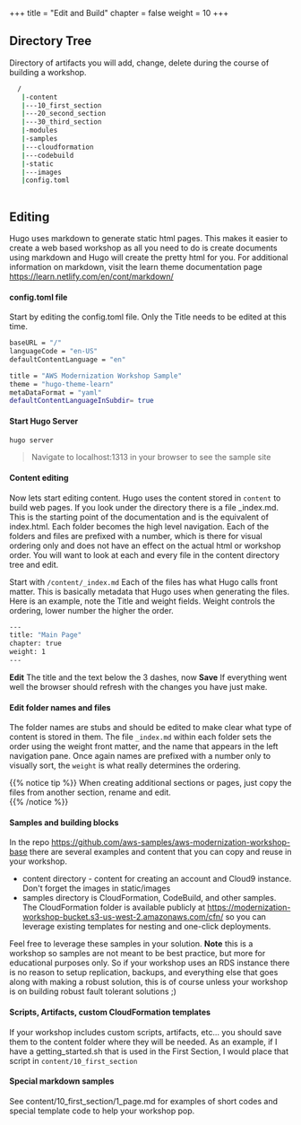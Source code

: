 +++
title = "Edit and Build"
chapter = false
weight = 10
+++

## Directory Tree
Directory of artifacts you will add, change, delete during the course of building a workshop.
```bash
  /
   |-content
   |---10_first_section
   |---20_second_section
   |---30_third_section
   |-modules
   |-samples
   |---cloudformation
   |---codebuild
   |-static
   |---images
   |config.toml
 
```

## Editing 
Hugo uses markdown to generate static html pages.  This makes it easier to create a web based workshop as all you need to do is create documents using markdown and Hugo will create the pretty html for you.  For additional information on markdown, visit the learn theme documentation page https://learn.netlify.com/en/cont/markdown/

#### config.toml file
Start by editing the config.toml file. Only the Title needs to be edited at this time.
```bash
baseURL = "/"
languageCode = "en-US"
defaultContentLanguage = "en"

title = "AWS Modernization Workshop Sample"
theme = "hugo-theme-learn"
metaDataFormat = "yaml"
defaultContentLanguageInSubdir= true
```
#### Start Hugo Server
```bash
hugo server
```
> Navigate to localhost:1313 in your browser to see the sample site

#### Content editing
Now lets start editing content. Hugo uses the content stored in `content` to build web pages.  If you look under the directory there is a file _index.md.  This is the starting point of the documentation and is the equivalent of index.html.  Each folder becomes the high level navigation.  Each of the folders and files are prefixed with a number, which is there for visual ordering only and does not have an effect on the actual html or workshop order.  You will want to look at each and every file in the content directory tree and edit.

Start with `/content/_index.md` 
Each of the files has what Hugo calls front matter.  This is basically metadata that Hugo uses when generating the files.  Here is an example, note the Title and weight fields.  Weight controls the ordering, lower number the higher the order.

```bash
---
title: "Main Page"
chapter: true
weight: 1
---
```

**Edit** The title and the text below the 3 dashes, now **Save** If everything went well the browser should refresh with the changes you have just make.

#### Edit folder names and files
The folder names are stubs and should be edited to make clear what type of content is stored in them.  The file `_index.md` within each folder sets the order using the weight front matter, and the name that appears in the left navigation pane.  Once again names are prefixed with a number only to visually sort, the `weight` is what really determines the ordering.

{{% notice tip %}}
When creating additional sections or pages, just copy the files from another section, rename and edit.  
{{% /notice %}}

#### Samples and building blocks
In the repo https://github.com/aws-samples/aws-modernization-workshop-base there are several examples and content that you can copy and reuse in your workshop. 
* content directory - content for creating an account and Cloud9 instance.  Don't forget the images in static/images
* samples directory is CloudFormation, CodeBuild, and other samples.  The CloudFormation folder is available publicly at https://modernization-workshop-bucket.s3-us-west-2.amazonaws.com/cfn/ so you can leverage existing templates for nesting and one-click deployments. 

Feel free to leverage these samples in your solution.  **Note** this is a workshop so samples are not meant to be best practice, but more for educational purposes only.  So if your workshop uses an RDS instance there is no reason to setup replication, backups, and everything else that goes along with making a robust solution, this is of course unless your workshop is on building robust fault tolerant solutions ;)

#### Scripts, Artifacts, custom CloudFormation templates
If your workshop includes custom scripts, artifacts, etc... you should save them to the content folder where they will be needed.  As an example, if I have a getting_started.sh that is used in the First Section, I would place that script in `content/10_first_section`

#### Special markdown samples
See content/10_first_section/1_page.md for examples of short codes and special template code to help your workshop pop.



